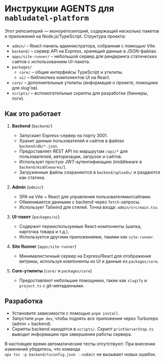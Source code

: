 # Инструкции AGENTS для `nabludatel-platform`

Этот репозиторий — монорепозиторий, содержащий несколько пакетов и приложений на Node.js/TypeScript.
Структура проекта:

- `admin/` – React-панель администратора, собранная с помощью Vite.
- `backend/` – сервер API на Express, хранящий данные в JSON-файлах.
- `apps/site-runner/` – небольшой сервер для рендеринга статических сайтов с использованием UI-пакета.
- `packages/`
  - `core/` – общие интерфейсы TypeScript и утилиты.
  - `ui/` – библиотека компонентов UI на React.
- `core/` – дополнительные утилиты (информация о проекте, помощник для slug'ов).
- `scripts/` – вспомогательные скрипты для разработки (баннеры, логи).

## Как это работает

1. **Backend** (`backend/`)
   - Запускает Express-сервер на порту 3001.
   - Хранит данные пользователей и сайтов в файлах `backend/db/*.json`.
   - Предоставляет REST API по маршрутам `/api/*` для пользователей, авторизации, загрузок и сайтов.
   - Использует простую JWT-аутентификацию (middleware в `backend/middlewares/`).
   - Загруженные файлы сохраняются в `backend/uploads/` и раздаются как статика.

2. **Admin** (`admin/`)
   - SPA на Vite + React для управления пользователями/сайтами.
   - Обменивается данными с backend через `fetch`-запросы.
   - Использует Tailwind для стилей. Точка входа: `admin/src/main.tsx`.

3. **UI-пакет** (`packages/ui`)
   - Содержит переиспользуемые React-компоненты (шапка, карточка товара и т.д.).
   - Используется другими приложениями, такими как `site-runner`.

4. **Site Runner** (`apps/site-runner`)
   - Минималистичный сервер на Express/React для отображения витрины, используя компоненты
     из UI и данные из `packages/core`.

5. **Core-утилиты** (`core/` и `packages/core`)
   - Предоставляют небольшие помощники, такие как `slugify` и `project.ts` с git-метаданными.

## Разработка

- Установите зависимости с помощью `pnpm install`.
- Запустите `pnpm dev`, чтобы поднять все приложения через Turborepo (admin + backend).
- Скрипты backend находятся в `scripts/`. Скрипт `printServerStop.ts` выводит информацию при завершении работы сервера.

В настоящее время автоматические тесты отсутствуют. При внесении изменений убедитесь, что команда  
`npx tsc -p backend/tsconfig.json --noEmit` не вызывает новых ошибок.
